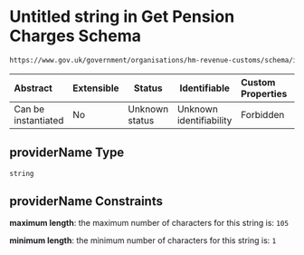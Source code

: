 # Untitled string in Get Pension Charges Schema

```txt
https://www.gov.uk/government/organisations/hm-revenue-customs/schema/itsa/Get_Pension_Charges#/definitions/schemeProvider/properties/providerName
```




| Abstract            | Extensible | Status         | Identifiable            | Custom Properties | Additional Properties | Access Restrictions | Defined In                                                            |
| :------------------ | ---------- | -------------- | ----------------------- | :---------------- | --------------------- | ------------------- | --------------------------------------------------------------------- |
| Can be instantiated | No         | Unknown status | Unknown identifiability | Forbidden         | Allowed               | none                | [pensions.schema.json\*](pensions.schema.json "open original schema") |

## providerName Type

`string`

## providerName Constraints

**maximum length**: the maximum number of characters for this string is: `105`

**minimum length**: the minimum number of characters for this string is: `1`
